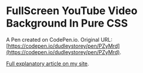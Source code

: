 # FullScreen YouTube Video Background In Pure CSS

A Pen created on CodePen.io. Original URL: [https://codepen.io/dudleystorey/pen/PZyMrd](https://codepen.io/dudleystorey/pen/PZyMrd).

[Full explanatory article on my site](http://thenewcode.com/500/Use-YouTube-Videos-as-Fullscreen-Web-Page-Backgrounds).
